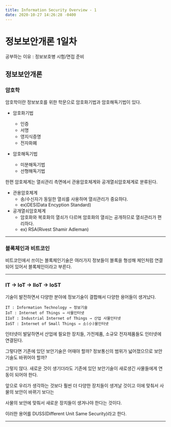 ```yaml
---
title: Information Security Overview - 1
date: 2020-10-27 14:26:28 -0400
---
```


정보보안개론 1일차
============================
공부하는 이유 : 정보보호병 시험/면접 준비

정보보안개론
--------------------------

### 암호학

 암호학이란 정보보호를 위한 학문으로 암호화기법과 암호해독기법이 있다.
 
 - 암호화기법
   - 인증
   - 서명
   - 영지식증명
   - 전자화폐
  
 - 암호해독기법
   - 미분해독기법
   - 선형해독기법
   
한편 암호체계는 열쇠관리 측면에서 관용암호체계와 공개열쇠암호체계로 분류된다.

 - 관용암호체계
   - 송/수신자가 동일한 열쇠를 사용하며 열쇠관리가 중요하다.
   - ex)DES(Data Encyption Standard)
 - 공개열쇠암호체계
   - 암호화와 복호화의 열쇠가 다르며 암호화의 열쇠는 공개하므로 열쇠관리가 편리하다.
   - ex) RSA(Rivest Shamir Adleman)
   
-------------------------

### 블록체인과 비트코인

비트코인에서 쓰이는 블록체인기술은 여러가지 정보들이 블록을 형성해 체인처럼 연결되어 있어서 블록체인이라고 부른다.

-------------------------

### IT → IoT → IIoT → IoST

기술이 발전하면서 다양한 분야에 정보기술이 결합해서 다양한 용어들이 생겨났다.

    IT : Information Technology → 정보기술
    IoT : Internet of Things → 사물인터넷
    IIoT : Industrial Internet of Things → 산업 사물인터넷
    IoST : Internet of Small Things → 소(小)물인터넷

인터넷이 발달하면서 산업에 필요한 장치들, 가전제품, 소규모 전자제품들도 인터넷에 연결된다.

그렇다면 기존에 있던 보안기술은 어때야 할까? 정보통신의 범위가 넓어졌으므로 보안기술도 바뀌어야 할까?

그렇지 않다. 새로운 것이 생기더라도 기존에 있던 보안기술이 새로생긴 사물들에게 연동이 되어야 한다.

앞으로 우리가 생각하는 것보다 훨씬 더 다양한 장치들이 생겨날 것이고 이에 맞춰서 사물의 보안이 바뀌기 보다는

사물의 보안에 맞춰서 새로운 장치들이 생겨나야 한다는 것이다.

이러한 용어를 DUSS(Different Unit Same Security)라고 한다.
   
---------------------------
